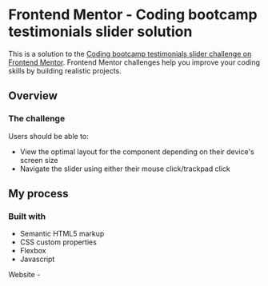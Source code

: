 # Frontend Mentor - Coding bootcamp testimonials slider solution

This is a solution to the [Coding bootcamp testimonials slider challenge on Frontend Mentor](https://www.frontendmentor.io/challenges/coding-bootcamp-testimonials-slider-4FNyLA8JL). Frontend Mentor challenges help you improve your coding skills by building realistic projects. 

## Overview

### The challenge

Users should be able to:

- View the optimal layout for the component depending on their device's screen size
- Navigate the slider using either their mouse click/trackpad click

## My process

### Built with

- Semantic HTML5 markup
- CSS custom properties
- Flexbox
- Javascript

Website -

